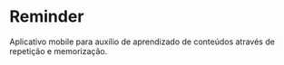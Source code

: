 # Reminder
Aplicativo mobile para auxilio de aprendizado de conteúdos através de repetição e memorização.
